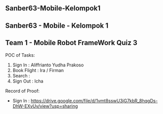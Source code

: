 ## Sanber63-Mobile-Kelompok1
## Sanber63 - Mobile - Kelompok 1
## Team 1 - Mobile Robot FrameWork Quiz 3

POC of Tasks:
1. Sign In : Aliffrianto Yudha Prakoso
2. Book Flight : Ira / Firman
3. Search : 
4. Sign Out : Icha

Record of Proof:
- Sign In : https://drive.google.com/file/d/1vmt8sswU3jG7kbR_8hqgDs-DhW-EXvUv/view?usp=sharing 